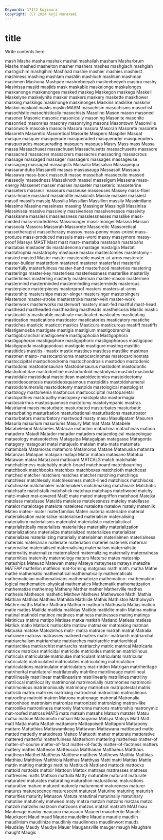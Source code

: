 ```yaml
---
Keywords: 17173 kojimura
Copyright: (C) 2024 Koji Murakami
---
```


# title

Write contents here.



mash Masha masha
mashak mashal mashallah masham Masharbrum Mashe mashed mashelton masher mashers
mashes mashgiach mashgiah mashgichim mashgihim Mashhad mashie mashier mashies mashiest
mashiness mashing mashlam mashlin mashloch mashlum mashman mashmen Mashona Mashpee
mashrebeeyah mashrebeeyeh mashru mashy Masinissa masjid masjids mask maskable maskalonge
maskalonges maskanonge maskanonges masked maskeg Maskegon maskegs Maskell Maskelyne maskelynite
masker maskers maskery maskette maskflower masking maskings maskinonge maskinonges Maskins
masklike maskmv Maskoi maskoid masks maslin MASM masochism masochisms masochist
masochistic masochistically masochists Masolino Mason mason masoned masoner Masonic masonic
masonically masoning Masonite masonite masonried masonries masonry masonrying masons Masontown
Masonville masonwork masooka masoola Masora masora Masorah Masorete masorete Masoreth
Masoretic Masoretical Masorite Maspero Maspiter Masqat masque masquer masquerade masqueraded
masquerader masqueraders masquerades masquerading masquers masques Masry Mass mass Massa
massa Massachuset massachuset Massachusetts massachusetts massacre massacred massacrer massacrers massacres
massacring massacrous massage massaged massager massagers massages massageuse massaging massagist
massagists Massalia Massalian Massapequa massaranduba Massarelli massas massasauga Massasoit Massaua
Massawa mass-book masscult masse massebah massecuite massed massedly massedness Massekhoth
massel masselgem Massena mass-energy Massenet masser masses masseter masseteric masseterine
masseters masseur masseurs masseuse masseuses Massey mass-fiber mass-house massicot massicotite
massicots Massie massier massiest massif massifs massig Massilia Massilian Massillon
massily Massimiliano Massimo Massine massiness massing Massinger Massingill Massinisa Massinissa
massive massively massiveness massivenesses massivity masskanne massless masslessness masslessnesses masslike
mass-minded mass-mindedness Massmonger mass-monger Massna Masson massoola Massora Massorah Massorete
Massoretic Massoretical massotherapist massotherapy massoy mass-penny mass-priest mass-produce mass-produced massula
mass-word massy massymore massy-proof Massys MAST Mast mast mast- mastaba
mastabah mastabahs mastabas mastadenitis mastadenoma mastage mastalgia Mastat mastatrophia mastatrophy
mastauxe mastax mastectomies mastectomy -masted masted Master master masterable master-at-arms
masterate master-builder masterdom mastered masterer masterfast masterful masterfully masterfulness master-hand
masterhood masteries mastering masterings master-key masterless masterlessness masterlike masterlily masterliness
masterling masterly masterman master-mason mastermen mastermind masterminded masterminding masterminds masterous
masterpiece masterpieces masterproof masters masters-at-arms mastership masterships master-singer mastersinger mastersingers
Masterson master-stroke masterstroke master-vein master-work masterwork masterworks masterwort mastery mast-fed
mastful mast-head masthead mastheaded mastheading mastheads masthelcosis Mastic mastic masticability
masticable masticate masticated masticates masticating mastication mastications masticator masticatories masticatory
mastiche mastiches masticic masticot mastics Masticura masticurous mastiff mastiffs Mastigamoeba
mastigate mastigia mastigium mastigobranchia mastigobranchial mastigoneme mastigophobia Mastigophora mastigophoran mastigophore
mastigophoric mastigophorous mastigopod Mastigopoda mastigopodous mastigote mastigure masting mastitic mastitides
mastitis -mastix mastix mastixes mastless mastlike mastman mastmen masto- mastocarcinoma
mastocarcinomas mastocarcinomata mastoccipital mastochondroma mastochondrosis mastodon mastodonic mastodons mastodonsaurian Mastodonsaurus
mastodont mastodontic Mastodontidae mastodontine mastodontoid mastodynia mastoid mastoidal mastoidale mastoideal
mastoidean mastoidectomies mastoidectomy mastoideocentesis mastoideosquamous mastoiditis mastoidohumeral mastoidohumeralis mastoidotomy mastoids
mastological mastologist mastology mastomenia mastoncus mastooccipital mastoparietal mastopathies mastopathy mastopexy
mastoplastia mastorrhagia mastoscirrhus mastosquamose mastotomy mastotympanic mastras Mastrianni masts masturbate
masturbated masturbates masturbatic masturbating masturbation masturbational masturbations masturbator masturbators masturbatory
mastwood masty masu Masulipatam Masuren Masuria masurium masuriums Masury Mat
mat Mata Matabele Matabeleland Matabeles Matacan matachin matachina matachinas mataco
matadero Matadi Matador matador matadors mataeological mataeologue mataeology mataeotechny Matagalpa
Matagalpan matagasse Matagorda matagory matagouri matai matajuelo matalan mata-mata matamata
matambala Matamoras matamoro Matamoros Matane Matanuska matanza Matanzas Matapan matapan
matapi Matar matara matasano Matatua Matawan matax Matazzoni matboard MATCALS
match matchable matchableness matchably match-board matchboard matchboarding matchbook matchbooks matchbox
matchboxes matchcloth matchcoat matched matcher matchers matches matchet matching matchings
matchless matchlessly matchlessness match-lined matchlock matchlocks matchmake matchmaker matchmakers matchmaking
matchmark Matchotic matchsafe matchstalk matchstick matchup matchups matchwood matchy matc-maker
mat-covered MatE mate mated mategriffon matehood Matejka matelass matelasse Matelda
mateless matelessness mateley matellasse matelot matelotage matelote matelotes matelotte matelow
mately matemilk Mateo mateo- mater materfamilias Materi materia materiable material
materialisation materialise materialised materialiser materialising materialism materialisms materialist materialistic materialistical
materialistically materialists materialities materiality materialization materializations materialize materialized materializee materializer
materializes materializing materially materialman materialmen materialness materials materiarian materiate materiation
materiel materiels maternal maternalise maternalised maternalising maternalism maternalistic maternality maternalize
maternalized maternalizing maternally maternalness maternities maternity maternology maters Materse mates
mateship mateships Mateusz Matewan matey Mateya mateyness mateys matezite MATFAP
matfellon matfelon mat-forming matgrass math math. matha Mathe mathe mathematic
mathematical mathematically mathematicals mathematician mathematicians mathematicize mathematico- mathematico-logical mathematico-physical mathematics
Mathematik mathematization mathematize mathemeg Matheny Mather mather Matherville mathes mathesis
Matheson mathetic Mathew Mathews Mathewson Mathi Mathia Mathian Mathias Mathieu
Mathilda Mathilde Mathis Mathiston Matholwych Mathre maths Mathur Mathura Mathurin
mathurin Mathusala Matias matico matie maties Matilda matilda matildas Matilde
matildite matin Matina matina matinal matindol matinee matinees matiness matinesses
mating matings Matinicus matins matipo Matisse matka matkah Matland Matless
matless Matlick matlo Matlock matlockite matlow matmaker matmaking matman Matoaka
matoke Matozinhos matr- matra matrace matrah matral Matralia matranee matrass
matrasses matreed matres matri- matriarch matriarchal matriarchalism matriarchate matriarches matriarchic
matriarchical matriarchies matriarchist matriarchs matriarchy matric matrical Matricaria matrice matrices
matricidal matricide matricides matriclan matriclinous matricula matriculable matriculae matriculant matriculants
matricular matriculate matriculated matriculates matriculating matriculation matriculations matriculator matriculatory mat-ridden
Matrigan matriheritage matriherital matrilateral matrilaterally matriline matrilineage matrilineal matrilineally matrilinear
matrilinearism matrilinearly matrilinies matriliny matrilocal matrilocality matrimonial matrimonially matrimonies matrimonii
matrimonious matrimoniously matrimony matriotism matripotestal matris matrisib matrix matrixes matrixing
matroclinal matroclinic matroclinous matrocliny matroid matron Matrona matronage matronal Matronalia
matronhood matronism matronize matronized matronizing matron-like matronlike matronliness matronly Matronna
matrons matronship matronymic mat-roofed matross MATS mats matsah matsahs Matson
matster Matsu matsu matsue Matsumoto matsuri Matsuyama Matsya Matsys Matt
Matt. matt Matta matta Mattah mattamore Mattapoisett Mattaponi Mattapony mattaro
Mattathias Mattawamkeag Mattawan Mattawana mattboard matte matted mattedly mattedness Matteo
Matteotti matter matterate matterative mattered matterful matterfulness Matterhorn mattering matterless
matter-of matter-of-course matter-of-fact matter-of-factly matter-of-factness matters mattery mattes Matteson Matteuccia
Matthaean Matthaeus Matthaus matthean Matthei Mattheus Matthew matthew Matthews Matthia
Matthias Matthieu Matthiew Matthiola Matthus Matthyas Matti matti Mattias Mattie
mattin matting mattings mattins Mattituck Mattland mattock mattocks mattoid mattoids
mattoir Mattoon Mattox mattrass mattrasses mattress mattresses matts Mattson mattulla
Matty maturable maturant maturate maturated maturates maturating maturation maturational maturations
maturative mature matured maturely maturement matureness maturer matures maturescence maturescent
maturest Maturine maturing maturish maturities maturity Matusow Matuta matutinal matutinally
matutinary matutine matutinely matweed maty matza matzah matzahs matzas matzo
matzoh matzohs matzoon matzoons matzos matzot matzoth MAU mau Maubeuge
mauby maucaco maucauco Mauceri maucherite Mauchi Mauckport Maud maud Maude
maudeline Maudie maudle maudlin maudlinism maudlinize maudlinly maudlinness maudlinwort mauds
Maudslay Maudy Maudye Mauer Maugansville mauger maugh Maugham maught Maugis
